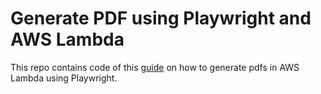 # Generate PDF using Playwright and AWS Lambda
This repo contains code of this [guide](https://medium.com/p/4079034b7a54) on how to generate pdfs in AWS Lambda using Playwright.
